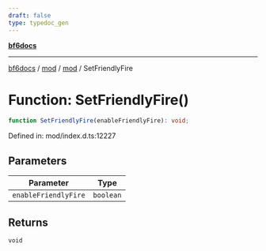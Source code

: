 ```yaml
---
draft: false
type: typedoc_gen
---
```


[**bf6docs**](../../../_index.md)

***

[bf6docs](../../../_index.md) / [mod](../../_index.md) / [mod](../_index.md) / SetFriendlyFire

# Function: SetFriendlyFire()

```ts
function SetFriendlyFire(enableFriendlyFire): void;
```

Defined in: mod/index.d.ts:12227

## Parameters

| Parameter | Type |
| ------ | ------ |
| `enableFriendlyFire` | `boolean` |

## Returns

`void`
